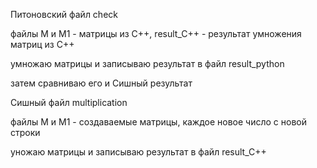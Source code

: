 Питоновский файл check

файлы М и М1 - матрицы из C++, result_C++ - результат умножения матриц из C++

умножаю матрицы и записываю результат в файл result_python

затем сравниваю его и Сишный результат



Сишный файл  multiplication

файлы М и М1 - создаваемые матрицы, каждое новое число с новой строки

уножаю матрицы и записываю результат в файл result_C++
